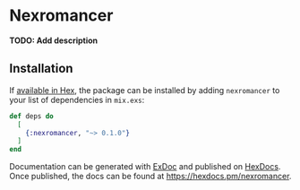 # Nexromancer

**TODO: Add description**

## Installation

If [available in Hex](https://hex.pm/docs/publish), the package can be installed
by adding `nexromancer` to your list of dependencies in `mix.exs`:

```elixir
def deps do
  [
    {:nexromancer, "~> 0.1.0"}
  ]
end
```

Documentation can be generated with [ExDoc](https://github.com/elixir-lang/ex_doc)
and published on [HexDocs](https://hexdocs.pm). Once published, the docs can
be found at <https://hexdocs.pm/nexromancer>.

